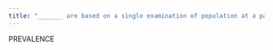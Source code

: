 ```yaml
---
title: "_______ are based on a single examination of population at a particular point in time, &amp; do not follow up over time"
---
```

PREVALENCE

